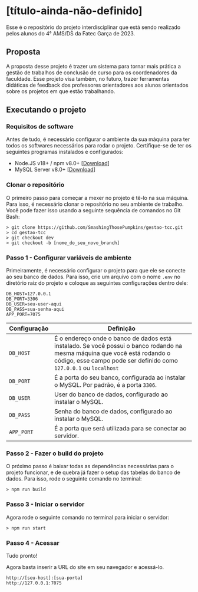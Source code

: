 # [título-ainda-não-definido]

Esse é o repositório do projeto interdisciplinar que está sendo realizado pelos alunos do 4° AMS/DS da Fatec Garça de 2023.

## Proposta

A proposta desse projeto é trazer um sistema para tornar mais prática a gestão de trabalhos de conclusão de curso para 
os coordenadores da faculdade. Esse projeto visa também, no futuro, trazer ferramentas didáticas de feedback dos professores
orientadores aos alunos orientados sobre os projetos em que estão trabalhando.

## Executando o projeto

### Requisitos de software

Antes de tudo, é necessário configurar o ambiente da sua máquina para ter todos os softwares necessários para rodar o projeto. Certifique-se de ter os seguintes programas instalados e configurados:

- Node.JS v18+ / npm v8.0+ [[Download](https://nodejs.org/en/download)]
- MySQL Server v8.0+ [[Download](https://dev.mysql.com/downloads/file/?id=518835)]

### Clonar o repositório

O primeiro passo para começar a mexer no projeto é tê-lo na sua máquina. Para isso, é necessário clonar o repositório no seu ambiente de trabalho. Você pode fazer isso usando a seguinte sequência de comandos no Git Bash:

```
> git clone https://github.com/SmashingThosePumpkins/gestao-tcc.git
> cd gestao-tcc
> git checkout dev
> git checkout -b [nome_do_seu_novo_branch]
```

### Passo 1 - Configurar variáveis de ambiente

Primeiramente, é necessário configurar o projeto para que ele se conecte ao seu banco de dados. Para isso, crie um arquivo com o nome `.env` no diretório raiz do projeto e coloque as seguintes configurações dentro dele:

```
DB_HOST=127.0.0.1
DB_PORT=3306
DB_USER=seu-user-aqui
DB_PASS=sua-senha-aqui
APP_PORT=7075
```

| Configuração | Definição |
|-|-|
| `DB_HOST` | É o endereço onde o banco de dados está instalado. Se você possui o banco rodando na mesma máquina que você está rodando o código, esse campo pode ser definido como `127.0.0.1` ou `localhost` |
| `DB_PORT` | É a porta do seu banco, configurada ao instalar o MySQL. Por padrão, é a porta `3306`. |
| `DB_USER` | User do banco de dados, configurado ao instalar o MySQL. |
| `DB_PASS` | Senha do banco de dados, configurado ao instalar o MySQL. |
| `APP_PORT` | É a porta que será utilizada para se conectar ao servidor. |

### Passo 2 - Fazer o build do projeto

O próximo passo é baixar todas as dependências necessárias para o projeto funcionar, e de quebra já fazer o setup das tabelas do banco de dados. Para isso, rode o seguinte comando no terminal:

```
> npm run build
```

### Passo 3 - Iniciar o servidor
 
Agora rode o seguinte comando no terminal para iniciar o servidor:

```
> npm run start
```

### Passo 4 - Acessar

Tudo pronto!

Agora basta inserir a URL do site em seu navegador e acessá-lo.

```
http://[seu-host]:[sua-porta]
http://127.0.0.1:7075
```
